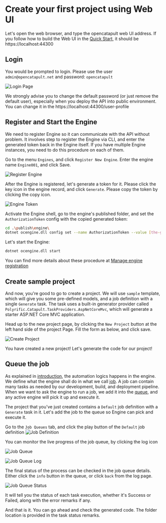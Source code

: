 # Create your first project using Web UI

Let's open the web browser, and type the opencatapult web UI address. If you follow how to build the Web UI in the [Quick Start](../home/start.md), it should be https://localhost:44300

## Login

You would be prompted to login. Please use the user `admin@opencatapult.net` and password: `opencatapult`

![Login Page](../img/login.JPG)

We strongly advise you to change the default password (or just remove the default user), especially when you deploy the API into public environment. You can change it in the https://localhost:44300/user-profile

## Register and Start the Engine

We need to register Engine so it can communicate with the API without problem. It involves step to register the Engine via CLI, and enter the generated token back in the Engine itself. If you have multiple Engine instances, you need to do this procedure on each of them.

Go to the menu `Engines`, and click `Register New Engine`. Enter the engine name `Engine001`, and click Save.

![Register Engine](../img/engine-ui.JPG)

After the Engine is registered, let's generate a token for it. Please click the key icon in the engine record, and click `Generate`. Please copy the token by clicking the copy icon.

![Engine Token](../img/engine-token-ui.JPG)

Activate the Engine shell, go to the engine's published folder, and set the `AuthorizationToken` config with the copied generated token:

```sh
cd .\publish\engine\
dotnet ocengine.dll config set --name AuthorizationToken --value [the-generated-token]
```

Let's start the Engine:

```sh
dotnet ocengine.dll start
```

You can find more details about these procedure at [Manage engine registration](../user-guides/engine-registration.md)

## Create sample project

And now, you're good to go to create a project. We will use `sample` template, which will give you some pre-defined models, and a job definition with a single `Generate` task. The task uses a built-in generator provider called `Polyrific.Catapult.TaskProviders.AspNetCoreMvc`, which will generate a starter ASP.NET Core MVC application.

Head up to the new project page, by clicking the `New Project` button at the left hand side of the project Page. Fill the form as below, and click save.

![Create Project](../img/create-project-ui.JPG)

You have created a new project! Let's generate the code for our project!

## Queue the job

As explained in [introduction](./intro.md#the-circle-of-magic), the automation logics happens in the engine. We define what the engine shall do in what we call [job](../user-guides/job-definitions.md). A job can contain many tasks as needed by our development, build, and deployment pipeline. When we want to ask the engine to run a job, we add it into the [queue](../user-guides/job-queues.md), and any active engine will pick it up and execute it.

The project that you've just created contains a `Default` job definition with a `Generate` task in it. Let's add the job to the queue so Engine can pick and execute it.

Go to the `Job Queues` tab, and click the play button of the `Default` job definition
![Job Definition](../img/queue-job.JPG)

You can monitor the live progress of the job queue, by clicking the log icon

![Job Queue](../img/job-queue-ui.JPG)

![Job Queue Log](../img/job-queue-log-ui.JPG)

The final status of the process can be checked in the job queue details. Either click the `info` button in the queue, or click `back` from the log page.


![Job Queue Status](../img/job-queue-status-ui.JPG)


It will tell you the status of each task execution, whether it's Success or Failed, along with the error remarks if any.

And that is it. You can go ahead and check the generated code. The folder location is provided in the task status remarks.
